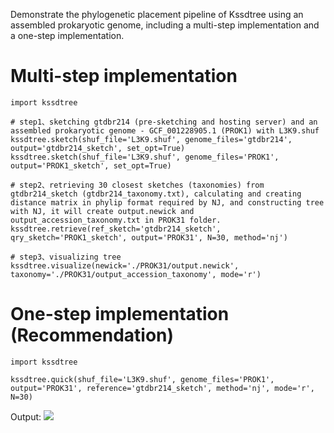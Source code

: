 Demonstrate the phylogenetic placement pipeline of Kssdtree using an assembled prokaryotic genome, including a multi-step implementation and a one-step implementation.

# Multi-step implementation
```
import kssdtree

# step1、sketching gtdbr214 (pre-sketching and hosting server) and an assembled prokaryotic genome - GCF_001228905.1 (PROK1) with L3K9.shuf
kssdtree.sketch(shuf_file='L3K9.shuf', genome_files='gtdbr214', output='gtdbr214_sketch', set_opt=True)
kssdtree.sketch(shuf_file='L3K9.shuf', genome_files='PROK1', output='PROK1_sketch', set_opt=True)

# step2、retrieving 30 closest sketches (taxonomies) from gtdbr214_sketch (gtdbr214_taxonomy.txt), calculating and creating distance matrix in phylip format required by NJ, and constructing tree with NJ, it will create output.newick and output_accession_taxonomy.txt in PROK31 folder.
kssdtree.retrieve(ref_sketch='gtdbr214_sketch', qry_sketch='PROK1_sketch', output='PROK31', N=30, method='nj')

# step3、visualizing tree 
kssdtree.visualize(newick='./PROK31/output.newick', taxonomy='./PROK31/output_accession_taxonomy', mode='r')
```

# One-step implementation (Recommendation)
```
import kssdtree

kssdtree.quick(shuf_file='L3K9.shuf', genome_files='PROK1', output='PROK31', reference='gtdbr214_sketch', method='nj', mode='r', N=30)
```

Output:
![](http://www.metakssdcoabundance.link/kssdtree/pngs/4.jpg)
